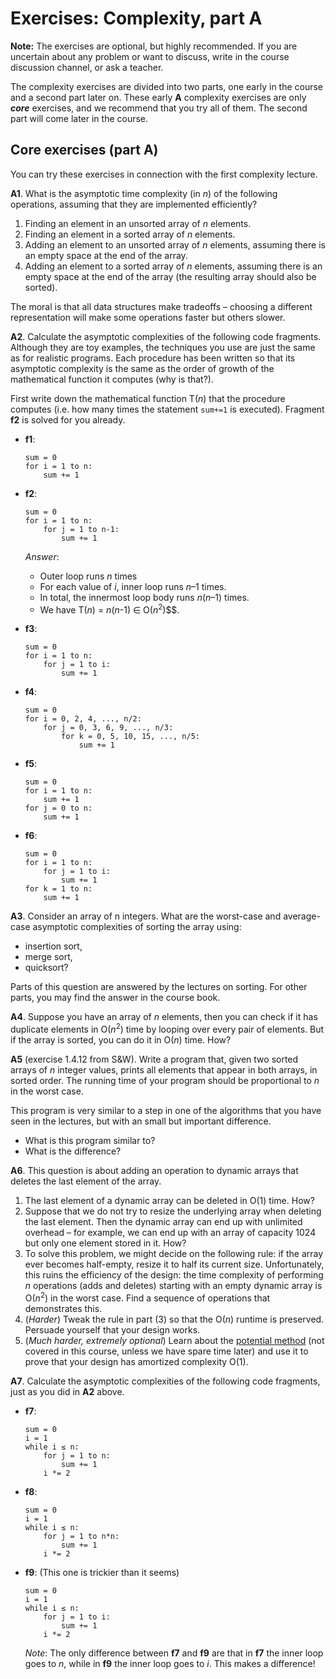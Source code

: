 # Exercises: Complexity, part A

**Note:**
The exercises are optional, but highly recommended.
If you are uncertain about any problem or want to discuss, write in the course discussion channel, or ask a teacher.

The complexity exercises are divided into two parts, one early in the course and a second part later on.
These early **A** complexity exercises are only ***core*** exercises, and we recommend that you try all of them.
The second part will come later in the course.

## Core exercises (part A)

You can try these exercises in connection with the first complexity lecture.

**A1**.
What is the asymptotic time complexity (in *n*) of the following operations, assuming that they are implemented efficiently?

1. Finding an element in an unsorted array of *n* elements.
2. Finding an element in a sorted array of *n* elements.
3. Adding an element to an unsorted array of *n* elements, assuming there is an empty space at the end of the array.
4. Adding an element to a sorted array of *n* elements, assuming there is an empty space at the end of the array (the resulting array should also be sorted).

The moral is that all data structures make tradeoffs – choosing a different representation will make some operations faster but others slower.

**A2**.
Calculate the asymptotic complexities of the following code fragments.
Although they are toy examples, the techniques you use are just the same as for realistic programs.
Each procedure has been written so that its asymptotic complexity is the same as the order of growth of the mathematical function it computes (why is that?).

First write down the mathematical function T(*n*) that the procedure computes (i.e. how many times the statement `sum+=1` is executed).
Fragment **f2** is solved for you already.

- **f1**:

    ```
    sum = 0
    for i = 1 to n:
        sum += 1
    ```

- **f2**:

    ```
    sum = 0
    for i = 1 to n:
        for j = 1 to n-1:
            sum += 1
    ```

  *Answer*:

    - Outer loop runs *n* times
    - For each value of *i*, inner loop runs *n*–1 times.
    - In total, the innermost loop body runs *n*(*n*–1) times.
    - We have T(*n*) = *n*(*n*-1) ∈ O(*n*<sup>2</sup>)$$.

- **f3**:

    ```
    sum = 0
    for i = 1 to n:
        for j = 1 to i:
            sum += 1
    ```

- **f4**:

    ```
    sum = 0
    for i = 0, 2, 4, ..., n/2:
        for j = 0, 3, 6, 9, ..., n/3:
            for k = 0, 5, 10, 15, ..., n/5:
                sum += 1
    ```

- **f5**:

    ```
    sum = 0
    for i = 1 to n:
        sum += 1
    for j = 0 to n:
        sum += 1
    ```

- **f6**:

    ```
    sum = 0
    for i = 1 to n:
        for j = 1 to i:
            sum += 1
    for k = 1 to n:
        sum += 1
    ```

**A3**.
Consider an array of n integers.
What are the worst-case and average-case asymptotic complexities of sorting the array using:

- insertion sort,
- merge sort,
- quicksort?

Parts of this question are answered by the lectures on sorting.
For other parts, you may find the answer in the course book.

**A4**.
Suppose you have an array of *n* elements, then you can check if it has duplicate elements in O(*n*<sup>2</sup>) time by looping over every pair of elements.
But if the array is sorted, you can do it in O(*n*) time.
How?

**A5** (exercise 1.4.12 from S&W). Write a program that, given two sorted arrays of *n* integer values, prints all elements that appear in both arrays, in sorted order. The running time of your program should be proportional to *n* in the worst case.

This program is very similar to a step in one of the algorithms that you have seen in the lectures, but with an small but important difference.

- What is this program similar to?
- What is the difference?

**A6**. This question is about adding an operation to dynamic arrays that deletes the last element of the array.

1. The last element of a dynamic array can be deleted in O(1) time. How?
2. Suppose that we do not try to resize the underlying array when deleting the last element. Then the dynamic array can end up with unlimited overhead – for example, we can end up with an array of capacity 1024 but only one element stored in it. How?
3. To solve this problem, we might decide on the following rule: if the array ever becomes half-empty, resize it to half its current size. Unfortunately, this ruins the efficiency of the design: the time complexity of performing *n* operations (adds and deletes) starting with an empty dynamic array is O(*n*<sup>2</sup>) in the worst case. Find a sequence of operations that demonstrates this.
4. (*Harder*) Tweak the rule in part (3) so that the O(*n*) runtime is preserved. Persuade yourself that your design works.
5. (*Much harder, extremely optional*) Learn about the [potential method](https://en.wikipedia.org/wiki/Potential_method) (not covered in this course, unless we have spare time later) and use it to prove that your design has amortized complexity O(1).

**A7**. Calculate the asymptotic complexities of the following code fragments, just as you did in **A2** above.

- **f7**:

    ```
    sum = 0
    i = 1
    while i ≤ n:
        for j = 1 to n:
            sum += 1
        i *= 2
    ```

- **f8**:

    ```
    sum = 0
    i = 1
    while i ≤ n:
        for j = 1 to n*n:
            sum += 1
        i *= 2
    ```

- **f9**: (This one is trickier than it seems)

    ```
    sum = 0
    i = 1
    while i ≤ n:
        for j = 1 to i:
            sum += 1
        i *= 2
    ```

   *Note*: The only difference between **f7** and **f9** are that in **f7** the inner loop goes to *n*, while in **f9** the inner loop goes to *i*. This makes a difference!

